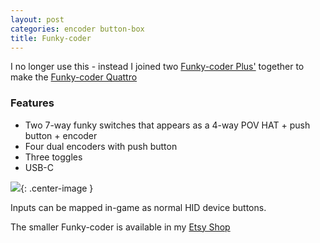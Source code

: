 ```yaml
---
layout: post
categories: encoder button-box
title: Funky-coder
---
```


I no longer use this - instead I joined two [Funky-coder Plus'](funky-coder-plus) together to make the [Funky-coder Quattro](funky-coder-quattro) 

### Features

- Two 7-way funky switches that appears as a 4-way POV HAT + push button + encoder 
- Four dual encoders with push button
- Three toggles 
- USB-C

![](../assets/eb/eb1.jpg){: .center-image }

Inputs can be mapped in-game as normal HID device buttons.

The smaller Funky-coder is available in my [Etsy Shop](https://s16nengineering.etsy.com)

